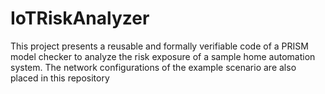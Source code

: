 # IoTRiskAnalyzer
This project presents a reusable and formally verifiable code of a PRISM model checker to analyze the risk exposure of a sample home automation system. The network configurations of the example scenario are also placed in this repository
